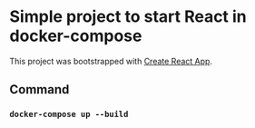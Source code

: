 # Simple project to start React in docker-compose

This project was bootstrapped with [Create React App](https://github.com/facebook/create-react-app).

## Command


### `docker-compose up --build`
